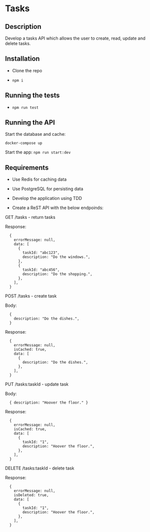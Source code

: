 # Tasks

## Description

Develop a tasks API which allows the user to create, read, update and delete tasks.


## Installation

- Clone the repo

- `npm i`

## Running the tests

- `npm run test`

## Running the API

Start the database and cache:

`docker-compose up`


Start the app: `npm run start:dev`

## Requirements

- Use Redis for caching data

- Use PostgreSQL for persisting data

- Develop the application using TDD

- Create a ReST API with the below endpoinds:

GET /tasks - return tasks

Response:

```
  {
    errorMessage: null,
    data: [
      {
        taskId: "abc123",
        description: "Do the windows.",
      },
      {
        taskId: "abc456",
        description: "Do the shopping.",
      },
    ],
  }
```

POST /tasks - create task

Body:

```
  {
    description: "Do the dishes.",
  }
```

Response:

```
  {
    errorMessage: null,
    isCached: true,
    data: [
      {
        description: "Do the dishes.",
      },
    ],
  }
```

PUT /tasks:taskId - update task

Body:

```
  { description: "Hoover the floor." }
```

Response:

```
  {
    errorMessage: null,
    isCached: true,
    data: [
      {
        taskId: "1",
        description: "Hoover the floor.",
      },
    ],
  }
```

DELETE /tasks:taskId - delete task

Response:

```
  {
    errorMessage: null,
    isDeleted: true,
    data: [
      {
        taskId: "1",
        description: "Hoover the floor.",
      },
    ],
  }
```
